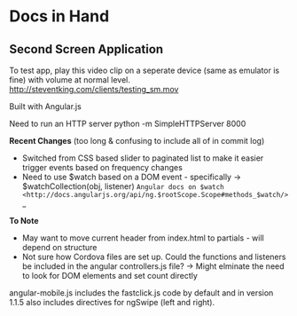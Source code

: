 
# Docs in Hand

## Second Screen Application

To test app, play this video clip on a seperate device (same as emulator is fine) with volume at normal level.
http://steventking.com/clients/testing_sm.mov

Built with Angular.js

Need to run an HTTP server
python -m SimpleHTTPServer 8000

**Recent Changes** (too long & confusing to include all of in commit log)

* Switched from CSS based slider to paginated list to make it easier trigger events based on frequency changes
* Need to use $watch based on a DOM event - specifically -> $watchCollection(obj, listener)
`Angular docs on $watch <http://docs.angularjs.org/api/ng.$rootScope.Scope#methods_$watch/>`_

**To Note**
* May want to move current header from index.html to partials - will depend on structure
* Not sure how Cordova files are set up. Could the functions and listeners be included in the angular controllers.js file?
-> Might elminate the need to look for DOM elements and set count directly

 angular-mobile.js includes the fastclick.js code by default and in version 1.1.5 also includes directives for ngSwipe (left and right).